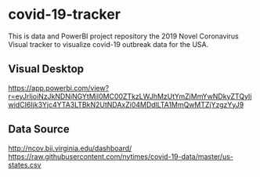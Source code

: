 # covid-19-tracker
This is data and PowerBI project repository the 2019 Novel Coronavirus Visual tracker to visualize covid-19 outbreak data for the USA.

## Visual Desktop
https://app.powerbi.com/view?r=eyJrIjoiNzJkNDNjNGYtMjI0MC00ZTkzLWJhMzUtYmZjMmYwNDkyZTQyIiwidCI6Ijk3Yjc4YTA3LTBkN2UtNDAxZi04MDdlLTA1MmQwMTZjYzgzYyJ9

## Data Source
http://ncov.bii.virginia.edu/dashboard/
https://raw.githubusercontent.com/nytimes/covid-19-data/master/us-states.csv
